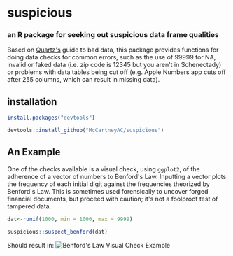 # suspicious
### an R package for seeking out suspicious data frame qualities

Based on [Quartz's](https://github.com/Quartz/bad-data-guide) guide to bad data, this package provides functions for doing data checks for common errors, such as the use of 99999 for NA, invalid or faked data (i.e. zip code is 12345 but you aren't in Schenectady) or problems with data tables being cut off (e.g. Apple Numbers app cuts off after 255 columns, which can result in missing data). 

## installation

````r
install.packages("devtools")

devtools::install_github("McCartneyAC/suspicious")
````


## An Example

One of the checks available is a visual check, using `ggplot2`, of the adherence of a vector of numbers to Benford's Law. Inputting a vector plots the frequency of each initial digit against the frequencies theorized by Benford's Law. This is sometimes used forensically to uncover forged financial documents, but proceed with caution; it's not a foolproof test of tampered data. 

````r
dat<-runif(1000, min = 1000, max = 9999)

suspicious::suspect_benford(dat)
````
Should result in: 
![Benford's Law Visual Check Example](http://people.virginia.edu/~acm9q/img/benford_runif.png) 

